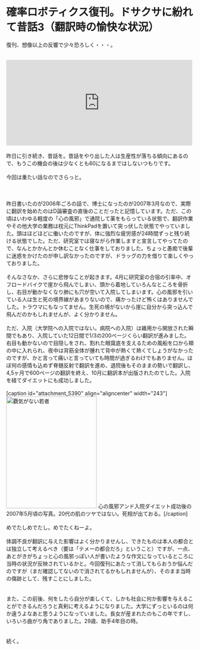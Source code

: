 # 確率ロボティクス復刊。ドサクサに紛れて昔話3（翻訳時の愉快な状況）
復刊、想像以上の反響で少々恐ろしく・・・。<br />
<br />
<iframe marginwidth="0" marginheight="0" src="http://b.hatena.ne.jp/entry.parts?url=https%3A%2F%2Fbook.mynavi.jp%2Fec%2Fproducts%2Fdetail%2Fid%3D37337" scrolling="no" frameborder="0" height="230" width="500"><div class="hatena-bookmark-detail-info"><a href="https://book.mynavi.jp/ec/products/detail/id=37337">【先行予約】確率ロボティクス | マイナビブックス</a><a href="http://b.hatena.ne.jp/entry/s/book.mynavi.jp/ec/products/detail/id=37337">はてなブックマーク - 【先行予約】確率ロボティクス | マイナビブックス</a></div></iframe><br />
<br />
昨日に引き続き、昔話を。昔話をやり出した人は生産性が落ちる傾向にあるので、もうこの機会の後は少なくとも60になるまではしないつもりです。<br />
<br />
今回は重たい話なのでさらっと。<br />
<br />
<!--more--><br />
<br />
昨日書いたのが2006年ごろの話で、博士になったのが2007年3月なので、実際に翻訳を始めたのはD論審査の直後のことだったと記憶しています。ただ、この頃はいわゆる軽度の「心の風邪」で通院して薬をもらっている状態で、翻訳作業やその他大学の業務は枕元にThinkPadを置いて突っ伏した状態でやっていました。頭はほどほどに働いたのですが、体に強烈な疲労感が24時間ずっと残り続ける状態でした。ただ、研究室では寝ながら作業しますと宣言してやってたので、なんとかかんとか休むことなく仕事をしておりました。ちょっと愚痴で後輩に迷惑をかけたのが申し訳なかったのですが、ドラッグの力を借りて楽しくやっておりました。<br />
<br />
そんなさなか、さらに悲惨なことが起きます。4月に研究室の合宿の引率中、オフロードバイクで崖から飛んでしまい、頭から着地していろんなところを骨折し、右目が動かなくなり肺にも穴が空いて入院してしまいます。心の風邪を引いている人は生と死の境界線があまりないので、痛かったけど怖くはありませんでした。トラウマにもなってません。生死の境がないから崖に自分から突っ込んで飛んだのかもしれませんが、よく分かりません。<br />
<br />
ただ、入院（大学院への入院ではない。病院への入院）は雑用から開放された瞬間でもあり、入院していた12日間で1/3の200ページくらい翻訳が進みました。右目も動かないので目隠しをされ、割れた眼窩底を支えるための風船を口から頬の中に入れられ、夜中は背筋全体が腫れて背中が熱くて熱くてしょうがなかったのですが、かと言って痛いと言っていても時間が過ぎるわけでもありません。ほぼ何の感情も込めず脊髄反射で翻訳を進め、退院後もそのままの勢いで翻訳し、4,5ヶ月で600ページの翻訳を終え、10月に翻訳本が出版されたのでした。入院を経てダイエットにも成功しました。<br />
<br />
[caption id="attachment_5390" align="aligncenter" width="243"]<a href="ファイル-2015-03-15-16-52-34.jpeg"><img src="ファイル-2015-03-15-16-52-34-243x300.jpeg" alt="覇気がない若者" width="243" height="300" class="size-medium wp-image-5390" /></a> 心の風邪アンド入院ダイエット成功後の2007年5月頃の写真。20代の肌のツヤではない。死相が出ておる。[/caption]<br />
<br />
めでたしめでたし。めでたくねーよ。<br />
<br />
体調不良が翻訳に与えた影響はよく分かりませんし、できたものは本人の都合とは独立して考えるべき（要は「テメーの都合だろ」ということ）ですが、一点、あとがきがちょっと心の風邪っぽい人が書いたような作文になっているところに当時の状況が反映されているかと。今回復刊にあたって消してもらおうか悩んだのですが（まだ確認してないので消されてるかもしれませんが）、そのまま当時の傷跡として、残すことにしました。<br />
<br />
<br />
また、この前後、何をしたら自分が楽しくて、しかも社会に何か影響を与えることができるんだろうと真剣に考えるようになりました。大学にずっといるのは何か違うよなあと思うようになっていました。長女が産まれたのもこの年ですし、いろいろ曲がり角でありました。29歳、助手4年目の時。<br />
<br />
<br />
続く。
